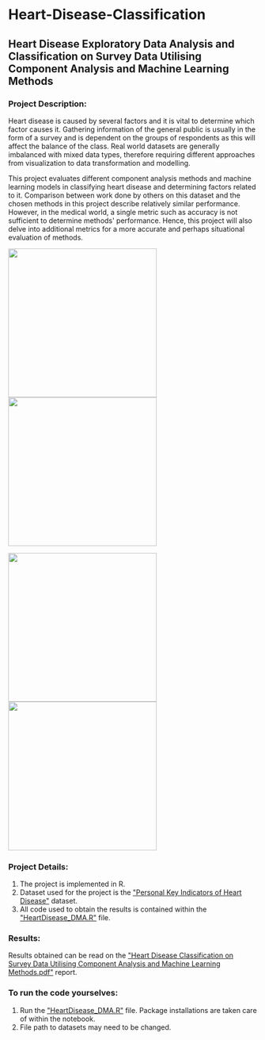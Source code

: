 # Heart-Disease-Classification
## Heart Disease Exploratory Data Analysis and Classification on Survey Data Utilising Component Analysis and Machine Learning Methods
### Project Description: 

Heart disease is caused by several factors and it is vital to determine which factor causes it. Gathering 
information of the general public is usually in the form of a survey and is dependent on the groups of respondents as this will 
affect the balance of the class. Real world datasets are generally imbalanced with mixed data types, therefore requiring different 
approaches from visualization to data transformation and modelling. 

This project evaluates different component analysis methods and machine learning models in classifying heart 
disease and determining factors related to it. Comparison between work done by others on this dataset and the chosen 
methods in this project describe relatively similar performance. However, in the medical world, a single metric such as accuracy 
is not sufficient to determine methods' performance. Hence, this project will also delve into additional metrics for a more accurate 
and perhaps situational evaluation of methods.

<img src="https://user-images.githubusercontent.com/49972425/172246167-5ae7bd69-dad0-4118-a6c3-58e743d7a1b4.png" height="300"> <img src="https://user-images.githubusercontent.com/49972425/172245899-fcf81adc-799f-4ee0-89bc-1959a0fbf79b.png" height="300"> 

<img src="https://user-images.githubusercontent.com/49972425/172246370-936c0f39-1fc6-414e-8c80-d43b383a1918.png" height="300"> <img src="https://user-images.githubusercontent.com/49972425/172247083-986013e8-06f5-4690-9716-6a27083068c0.png" height="300"> 

### Project Details:
1. The project is implemented in R.
2. Dataset used for the project is the ["Personal Key Indicators of Heart Disease"](https://www.kaggle.com/datasets/kamilpytlak/personal-key-indicators-of-heart-disease) dataset.
3. All code used to obtain the results is contained within the ["HeartDisease_DMA.R"](https://github.com/khoryongteng/Heart-Disease-Classification/blob/main/HeartDisease_DMA.R) file.

### Results:
Results obtained can be read on the ["Heart Disease Classification on Survey Data Utilising Component Analysis and Machine Learning Methods.pdf"](https://github.com/khoryongteng/Heart-Disease-Classification/blob/main/Heart%20Disease%20Classification%20on%20Survey%20Data%20Utilising%20Component%20Analysis%20and%20Machine%20Learning%20Methods.pdf) report.

### To run the code yourselves:
1. Run the ["HeartDisease_DMA.R"](https://github.com/khoryongteng/Heart-Disease-Classification/blob/main/HeartDisease_DMA.R) file. Package installations are taken care of within the notebook.
2. File path to datasets may need to be changed.
